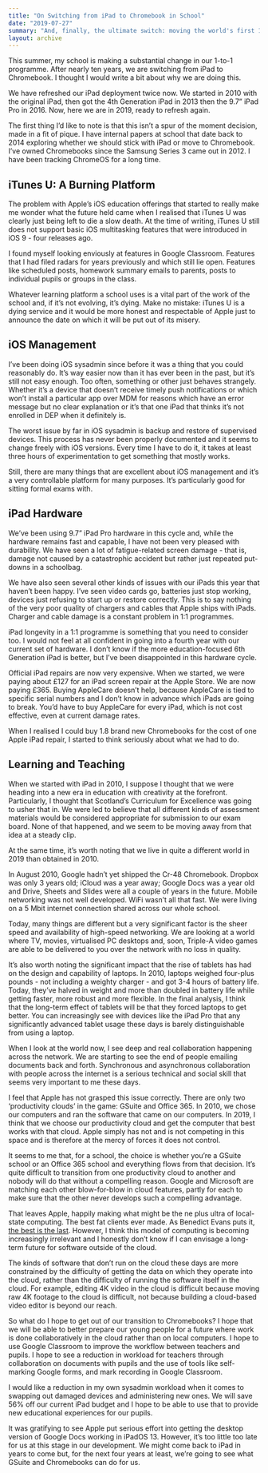 ```yaml
---
title: "On Switching from iPad to Chromebook in School"
date: "2019-07-27"
summary: "And, finally, the ultimate switch: moving the world's first 1:1 iPad school away from iOS to Chromebook. Writing here in 2020 under Coronavirus lockdown, I can honestly say this was the most prescient thing I have ever done."
layout: archive
---
```


This summer, my school is making a substantial change in our 1-to-1 programme. After nearly ten years, we are switching from iPad to Chromebook. I thought I would write a bit about why we are doing this.

We have refreshed our iPad deployment twice now. We started in 2010 with the original iPad, then got the 4th Generation iPad in 2013 then the 9.7” iPad Pro in 2016. Now, here we are in 2019, ready to refresh again.

The first thing I’d like to note is that this isn’t a spur of the moment decision, made in a fit of pique. I have internal papers at school that date back to 2014 exploring whether we should stick with iPad or move to Chromebook. I’ve owned Chromebooks since the Samsung Series 3 came out in 2012. I have been tracking ChromeOS for a long time.

## iTunes U: A Burning Platform

The problem with Apple’s iOS education offerings that started to really make me wonder what the future held came when I realised that iTunes U was clearly just being left to die a slow death. At the time of writing, iTunes U still does not support basic iOS multitasking features that were introduced in iOS 9 - four releases ago.

I found myself looking enviously at features in Google Classroom. Features that I had filed radars for years previously and which still lie open. Features like scheduled posts, homework summary emails to parents, posts to individual pupils or groups in the class.

Whatever learning platform a school uses is a vital part of the work of the school and, if it’s not evolving, it’s dying. Make no mistake: iTunes U is a dying service and it would be more honest and respectable of Apple just to announce the date on which it will be put out of its misery.

## iOS Management

I’ve been doing iOS sysadmin since before it was a thing that you could reasonably do. It’s way easier now than it has ever been in the past, but it’s still not easy enough. Too often, something or other just behaves strangely. Whether it’s a device that doesn’t receive timely push notifications or which won’t install a particular app over MDM for reasons which have an error message but no clear explanation or it’s that one iPad that thinks it’s not enrolled in DEP when it definitely is.

The worst issue by far in iOS sysadmin is backup and restore of supervised devices. This process has never been properly documented and it seems to change freely with iOS versions. Every time I have to do it, it takes at least three hours of experimentation to get something that mostly works.

Still, there are many things that are excellent about iOS management and it’s a very controllable platform for many purposes. It’s particularly good for sitting formal exams with.

## iPad Hardware

We’ve been using 9.7” iPad Pro hardware in this cycle and, while the hardware remains fast and capable, I have not been very pleased with durability. We have seen a lot of fatigue-related screen damage - that is, damage not caused by a catastrophic accident but rather just repeated put-downs in a schoolbag.

We have also seen several other kinds of issues with our iPads this year that haven’t been happy. I’ve seen video cards go, batteries just stop working, devices just refusing to start up or restore correctly. This is to say nothing of the very poor quality of chargers and cables that Apple ships with iPads. Charger and cable damage is a constant problem in 1:1 programmes.

iPad longevity in a 1:1 programme is something that you need to consider too. I would not feel at all confident in going into a fourth year with our current set of hardware. I don’t know if the more education-focused 6th Generation iPad is better, but I’ve been disappointed in this hardware cycle.

Official iPad repairs are now very expensive. When we started, we were paying about £127 for an iPad screen repair at the Apple Store. We are now paying £365. Buying AppleCare doesn’t help, because AppleCare is tied to specific serial numbers and I don’t know in advance which iPads are going to break. You’d have to buy AppleCare for every iPad, which is not cost effective, even at current damage rates.

When I realised I could buy 1.8 brand new Chromebooks for the cost of one Apple iPad repair, I started to think seriously about what we had to do.

## Learning and Teaching

When we started with iPad in 2010, I suppose I thought that we were heading into a new era in education with creativity at the forefront. Particularly, I thought that Scotland’s Curriculum for Excellence was going to usher that in. We were led to believe that all different kinds of assessment materials would be considered appropriate for submission to our exam board. None of that happened, and we seem to be moving away from that idea at a steady clip.

At the same time, it’s worth noting that we live in quite a different world in 2019 than obtained in 2010.

In August 2010, Google hadn’t yet shipped the Cr-48 Chromebook. Dropbox was only 3 years old; iCloud was a year away; Google Docs was a year old and Drive, Sheets and Slides were all a couple of years in the future. Mobile networking was not well developed. WiFi wasn’t all that fast. We were living on a 5 Mbit internet connection shared across our whole school.

Today, many things are different but a very significant factor is the sheer speed and availability of high-speed networking. We are looking at a world where TV, movies, virtualised PC desktops and, soon, Triple-A video games are able to be delivered to you over the network with no loss in quality.

It’s also worth noting the significant impact that the rise of tablets has had on the design and capability of laptops. In 2010, laptops weighed four-plus pounds - not including a weighty charger - and got 3-4 hours of battery life. Today, they’ve halved in weight and more than doubled in battery life while getting faster, more robust and more flexible. In the final analysis, I think that the long-term effect of tablets will be that they forced laptops to get better. You can increasingly see with devices like the iPad Pro that any significantly advanced tablet usage these days is barely distinguishable from using a laptop.

When I look at the world now, I see deep and real collaboration happening across the network. We are starting to see the end of people emailing documents back and forth. Synchronous and asynchronous collaboration with people across the internet is a serious technical and social skill that seems very important to me these days.

I feel that Apple has not grasped this issue correctly. There are only two ‘productivity clouds’ in the game: GSuite and Office 365. In 2010, we chose our computers and ran the software that came on our computers. In 2019, I think that we choose our productivity cloud and get the computer that best works with that cloud. Apple simply has not and is not competing in this space and is therefore at the mercy of forces it does not control.

It seems to me that, for a school, the choice is whether you’re a GSuite school or an Office 365 school and everything flows from that decision. It’s quite difficult to transition from one productivity cloud to another and nobody will do that without a compelling reason. Google and Microsoft are matching each other blow-for-blow in cloud features, partly for each to make sure that the other never develops such a compelling advantage.

That leaves Apple, happily making what might be the ne plus ultra of local-state computing. The best fat clients ever made. As Benedict Evans puts it, [the best is the last](https://www.ben-evans.com/benedictevans/2016/4/20/the-best-is-the-last). However, I think this model of computing is becoming increasingly irrelevant and I honestly don’t know if I can envisage a long-term future for software outside of the cloud.

The kinds of software that don’t run on the cloud these days are more constrained by the difficulty of getting the data on which they operate into the cloud, rather than the difficulty of running the software itself in the cloud. For example, editing 4K video in the cloud is difficult because moving raw 4K footage to the cloud is difficult, not because building a cloud-based video editor is beyond our reach.

So what do I hope to get out of our transition to Chromebooks? I hope that we will be able to better prepare our young people for a future where work is done collaboratively in the cloud rather than on local computers. I hope to use Google Classroom to improve the workflow between teachers and pupils. I hope to see a reduction in workload for teachers through collaboration on documents with pupils and the use of tools like self-marking Google forms, and mark recording in Google Classroom.

I would like a reduction in my own sysadmin workload when it comes to swapping out damaged devices and administering new ones. We will save 56% off our current iPad budget and I hope to be able to use that to provide new educational experiences for our pupils.

It was gratifying to see Apple put serious effort into getting the desktop version of Google Docs working in iPadOS 13. However, it’s too little too late for us at this stage in our development. We might come back to iPad in years to come but, for the next four years at least, we’re going to see what GSuite and Chromebooks can do for us.
